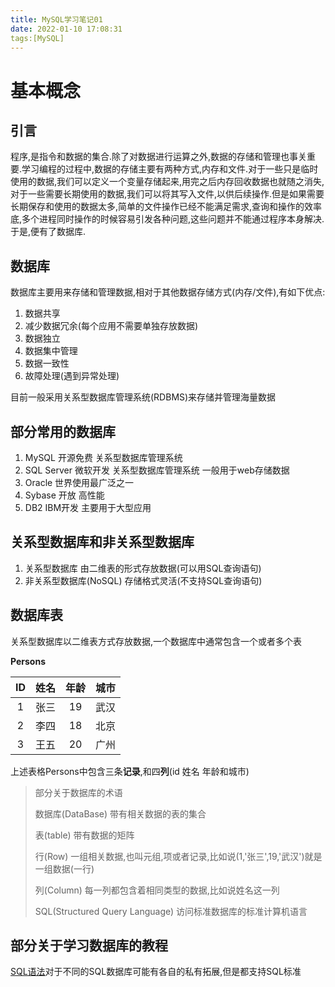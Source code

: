```yaml
---
title: MySQL学习笔记01
date: 2022-01-10 17:08:31
tags:[MySQL]
---
```


<!-- toc -->

# 基本概念

## 引言

程序,是指令和数据的集合.除了对数据进行运算之外,数据的存储和管理也事关重要.学习编程的过程中,数据的存储主要有两种方式,内存和文件.对于一些只是临时使用的数据,我们可以定义一个变量存储起来,用完之后内存回收数据也就随之消失,对于一些需要长期使用的数据,我们可以将其写入文件,以供后续操作.但是如果需要长期保存和使用的数据太多,简单的文件操作已经不能满足需求,查询和操作的效率底,多个进程同时操作的时候容易引发各种问题,这些问题并不能通过程序本身解决.于是,便有了数据库.

## 数据库

数据库主要用来存储和管理数据,相对于其他数据存储方式(内存/文件),有如下优点:

1. 数据共享
2. 减少数据冗余(每个应用不需要单独存放数据)
3. 数据独立
4. 数据集中管理
5. 数据一致性
6. 故障处理(遇到异常处理)

目前一般采用关系型数据库管理系统(RDBMS)来存储并管理海量数据

## 部分常用的数据库

1. MySQL 开源免费 关系型数据库管理系统
2. SQL Server 微软开发 关系型数据库管理系统 一般用于web存储数据
3. Oracle 世界使用最广泛之一
4. Sybase 开放 高性能
5. DB2 IBM开发 主要用于大型应用

## 关系型数据库和非关系型数据库

1. 关系型数据库 由二维表的形式存放数据(可以用SQL查询语句)
2. 非关系型数据库(NoSQL) 存储格式灵活(不支持SQL查询语句)

## 数据库表

关系型数据库以二维表方式存放数据,一个数据库中通常包含一个或者多个表

**Persons**

|  ID  | 姓名 | 年龄 | 城市 |
| :--: | :--: | :--: | :--: |
|  1   | 张三 |  19  | 武汉 |
|  2   | 李四 |  18  | 北京 |
|  3   | 王五 |  20  | 广州 |

上述表格Persons中包含三条**记录**,和四**列**(id 姓名 年龄和城市)

> 部分关于数据库的术语
>
> 数据库(DataBase) 带有相关数据的表的集合
>
> 表(table) 带有数据的矩阵
>
> 行(Row) 一组相关数据,也叫元组,项或者记录,比如说(1,'张三',19,'武汉')就是一组数据(一行)
>
> 列(Column) 每一列都包含着相同类型的数据,比如说姓名这一列
>
> SQL(Structured Query Language) 访问标准数据库的标准计算机语言

## 部分关于学习数据库的教程

[SQL语法](http://www.w3school.com.cn/sql/index.asp)对于不同的SQL数据库可能有各自的私有拓展,但是都支持SQL标准